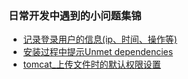 ### 日常开发中遇到的小问题集锦

- [记录登录用户的信息(ip、时间、操作等)](./日常遇到的小问题/login_user_ip_record.md "点击跳转")
- [安装过程中提示Unmet dependencies](./日常遇到的小问题/安装过程中提示Unmet_dependencies.md "点击跳转")
- [tomcat_上传文件时的默认权限设置](./日常遇到的小问题/tomcat_上传文件时的默认权限设置.md "点击查看详情")

